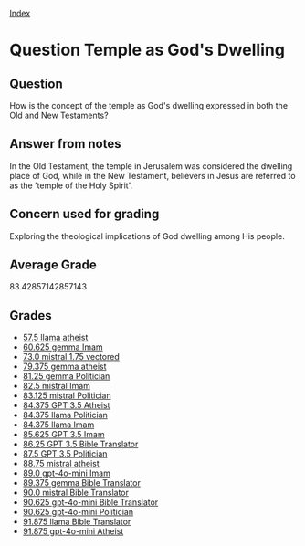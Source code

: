 
[Index](../../index.md)
# Question Temple as God's Dwelling
## Question
How is the concept of the temple as God's dwelling expressed in both the Old and New Testaments?

## Answer from notes
In the Old Testament, the temple in Jerusalem was considered the dwelling place of God, while in the New Testament, believers in Jesus are referred to as the 'temple of the Holy Spirit'.

## Concern used for grading
Exploring the theological implications of God dwelling among His people.

## Average Grade
83.42857142857143

## Grades
 * [57.5 llama atheist](../answers/llama_atheist/Temple_as_God_s_Dwelling.md)
 * [60.625 gemma Imam](../answers/gemma_Imam/Temple_as_God_s_Dwelling.md)
 * [73.0 mistral 1.75 vectored](../answers/mistral_1.75_vectored/Temple_as_God_s_Dwelling.md)
 * [79.375 gemma atheist](../answers/gemma_atheist/Temple_as_God_s_Dwelling.md)
 * [81.25 gemma Politician](../answers/gemma_Politician/Temple_as_God_s_Dwelling.md)
 * [82.5 mistral Imam](../answers/mistral_Imam/Temple_as_God_s_Dwelling.md)
 * [83.125 mistral Politician](../answers/mistral_Politician/Temple_as_God_s_Dwelling.md)
 * [84.375 GPT 3.5 Atheist](../answers/GPT_3.5_Atheist/Temple_as_God_s_Dwelling.md)
 * [84.375 llama Politician](../answers/llama_Politician/Temple_as_God_s_Dwelling.md)
 * [84.375 llama Imam](../answers/llama_Imam/Temple_as_God_s_Dwelling.md)
 * [85.625 GPT 3.5 Imam](../answers/GPT_3.5_Imam/Temple_as_God_s_Dwelling.md)
 * [86.25 GPT 3.5 Bible Translator](../answers/GPT_3.5_Bible_Translator/Temple_as_God_s_Dwelling.md)
 * [87.5 GPT 3.5 Politician](../answers/GPT_3.5_Politician/Temple_as_God_s_Dwelling.md)
 * [88.75 mistral atheist](../answers/mistral_atheist/Temple_as_God_s_Dwelling.md)
 * [89.0 gpt-4o-mini Imam](../answers/gpt-4o-mini_Imam/Temple_as_God_s_Dwelling.md)
 * [89.375 gemma Bible Translator](../answers/gemma_Bible_Translator/Temple_as_God_s_Dwelling.md)
 * [90.0 mistral Bible Translator](../answers/mistral_Bible_Translator/Temple_as_God_s_Dwelling.md)
 * [90.625 gpt-4o-mini Bible Translator](../answers/gpt-4o-mini_Bible_Translator/Temple_as_God_s_Dwelling.md)
 * [90.625 gpt-4o-mini Politician](../answers/gpt-4o-mini_Politician/Temple_as_God_s_Dwelling.md)
 * [91.875 llama Bible Translator](../answers/llama_Bible_Translator/Temple_as_God_s_Dwelling.md)
 * [91.875 gpt-4o-mini Atheist](../answers/gpt-4o-mini_Atheist/Temple_as_God_s_Dwelling.md)

